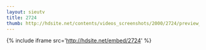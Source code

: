 ```yaml
---
layout: sieutv
title: 2724
thumb: http://hdsite.net/contents/videos_screenshots/2000/2724/preview_360p.mp4.jpg
---
```

{% include iframe src='http://hdsite.net/embed/2724' %}
 

